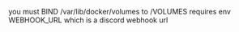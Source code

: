 you must BIND /var/lib/docker/volumes to /VOLUMES
requires env WEBHOOK_URL which is a discord webhook url
